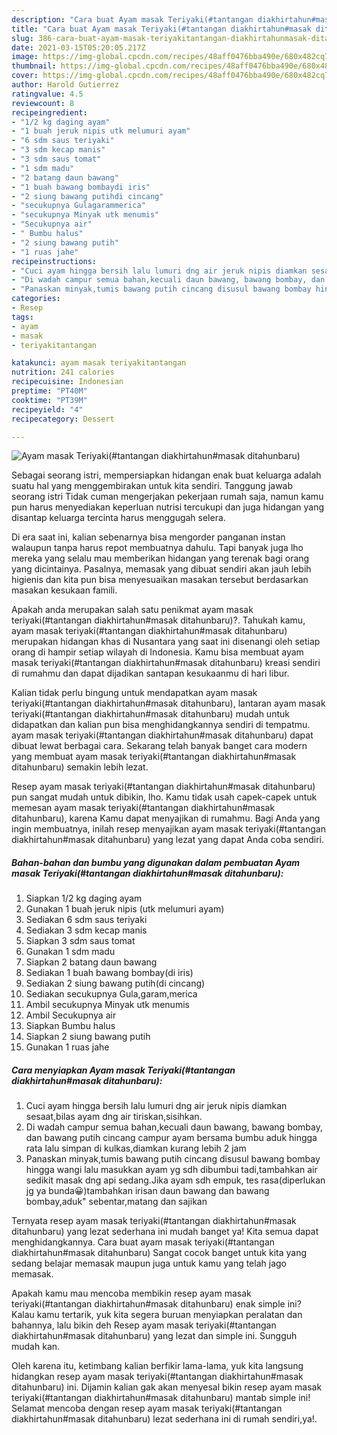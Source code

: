 ```yaml
---
description: "Cara buat Ayam masak Teriyaki(#tantangan diakhirtahun#masak ditahunbaru) yang lezat dan Mudah Dibuat"
title: "Cara buat Ayam masak Teriyaki(#tantangan diakhirtahun#masak ditahunbaru) yang lezat dan Mudah Dibuat"
slug: 386-cara-buat-ayam-masak-teriyakitantangan-diakhirtahunmasak-ditahunbaru-yang-lezat-dan-mudah-dibuat
date: 2021-03-15T05:20:05.217Z
image: https://img-global.cpcdn.com/recipes/48aff0476bba490e/680x482cq70/ayam-masak-teriyakitantangan-diakhirtahunmasak-ditahunbaru-foto-resep-utama.jpg
thumbnail: https://img-global.cpcdn.com/recipes/48aff0476bba490e/680x482cq70/ayam-masak-teriyakitantangan-diakhirtahunmasak-ditahunbaru-foto-resep-utama.jpg
cover: https://img-global.cpcdn.com/recipes/48aff0476bba490e/680x482cq70/ayam-masak-teriyakitantangan-diakhirtahunmasak-ditahunbaru-foto-resep-utama.jpg
author: Harold Gutierrez
ratingvalue: 4.5
reviewcount: 8
recipeingredient:
- "1/2 kg daging ayam"
- "1 buah jeruk nipis utk melumuri ayam"
- "6 sdm saus teriyaki"
- "3 sdm kecap manis"
- "3 sdm saus tomat"
- "1 sdm madu"
- "2 batang daun bawang"
- "1 buah bawang bombaydi iris"
- "2 siung bawang putihdi cincang"
- "secukupnya Gulagarammerica"
- "secukupnya Minyak utk menumis"
- "Secukupnya air"
- " Bumbu halus"
- "2 siung bawang putih"
- "1 ruas jahe"
recipeinstructions:
- "Cuci ayam hingga bersih lalu lumuri dng air jeruk nipis diamkan sesaat,bilas ayam dng air tiriskan,sisihkan."
- "Di wadah campur semua bahan,kecuali daun bawang, bawang bombay, dan bawang putih cincang campur ayam bersama bumbu aduk hingga rata lalu simpan di kulkas,diamkan kurang lebih 2 jam"
- "Panaskan minyak,tumis bawang putih cincang disusul bawang bombay hingga wangi lalu masukkan ayam yg sdh dibumbui tadi,tambahkan air sedikit masak dng api sedang.Jika ayam sdh empuk, tes rasa(diperlukan jg ya bunda😀)tambahkan irisan daun bawang dan bawang bombay,aduk&#34; sebentar,matang dan sajikan"
categories:
- Resep
tags:
- ayam
- masak
- teriyakitantangan

katakunci: ayam masak teriyakitantangan 
nutrition: 241 calories
recipecuisine: Indonesian
preptime: "PT40M"
cooktime: "PT39M"
recipeyield: "4"
recipecategory: Dessert

---
```



![Ayam masak Teriyaki(#tantangan diakhirtahun#masak ditahunbaru)](https://img-global.cpcdn.com/recipes/48aff0476bba490e/680x482cq70/ayam-masak-teriyakitantangan-diakhirtahunmasak-ditahunbaru-foto-resep-utama.jpg)

Sebagai seorang istri, mempersiapkan hidangan enak buat keluarga adalah suatu hal yang menggembirakan untuk kita sendiri. Tanggung jawab seorang istri Tidak cuman mengerjakan pekerjaan rumah saja, namun kamu pun harus menyediakan keperluan nutrisi tercukupi dan juga hidangan yang disantap keluarga tercinta harus menggugah selera.

Di era  saat ini, kalian sebenarnya bisa mengorder panganan instan walaupun tanpa harus repot membuatnya dahulu. Tapi banyak juga lho mereka yang selalu mau memberikan hidangan yang terenak bagi orang yang dicintainya. Pasalnya, memasak yang dibuat sendiri akan jauh lebih higienis dan kita pun bisa menyesuaikan masakan tersebut berdasarkan masakan kesukaan famili. 



Apakah anda merupakan salah satu penikmat ayam masak teriyaki(#tantangan diakhirtahun#masak ditahunbaru)?. Tahukah kamu, ayam masak teriyaki(#tantangan diakhirtahun#masak ditahunbaru) merupakan hidangan khas di Nusantara yang saat ini disenangi oleh setiap orang di hampir setiap wilayah di Indonesia. Kamu bisa membuat ayam masak teriyaki(#tantangan diakhirtahun#masak ditahunbaru) kreasi sendiri di rumahmu dan dapat dijadikan santapan kesukaanmu di hari libur.

Kalian tidak perlu bingung untuk mendapatkan ayam masak teriyaki(#tantangan diakhirtahun#masak ditahunbaru), lantaran ayam masak teriyaki(#tantangan diakhirtahun#masak ditahunbaru) mudah untuk didapatkan dan kalian pun bisa menghidangkannya sendiri di tempatmu. ayam masak teriyaki(#tantangan diakhirtahun#masak ditahunbaru) dapat dibuat lewat berbagai cara. Sekarang telah banyak banget cara modern yang membuat ayam masak teriyaki(#tantangan diakhirtahun#masak ditahunbaru) semakin lebih lezat.

Resep ayam masak teriyaki(#tantangan diakhirtahun#masak ditahunbaru) pun sangat mudah untuk dibikin, lho. Kamu tidak usah capek-capek untuk memesan ayam masak teriyaki(#tantangan diakhirtahun#masak ditahunbaru), karena Kamu dapat menyajikan di rumahmu. Bagi Anda yang ingin membuatnya, inilah resep menyajikan ayam masak teriyaki(#tantangan diakhirtahun#masak ditahunbaru) yang lezat yang dapat Anda coba sendiri.

<!--inarticleads1-->

##### Bahan-bahan dan bumbu yang digunakan dalam pembuatan Ayam masak Teriyaki(#tantangan diakhirtahun#masak ditahunbaru):

1. Siapkan 1/2 kg daging ayam
1. Gunakan 1 buah jeruk nipis (utk melumuri ayam)
1. Sediakan 6 sdm saus teriyaki
1. Sediakan 3 sdm kecap manis
1. Siapkan 3 sdm saus tomat
1. Gunakan 1 sdm madu
1. Siapkan 2 batang daun bawang
1. Sediakan 1 buah bawang bombay(di iris)
1. Sediakan 2 siung bawang putih(di cincang)
1. Sediakan secukupnya Gula,garam,merica
1. Ambil secukupnya Minyak utk menumis
1. Ambil Secukupnya air
1. Siapkan  Bumbu halus
1. Siapkan 2 siung bawang putih
1. Gunakan 1 ruas jahe




<!--inarticleads2-->

##### Cara menyiapkan Ayam masak Teriyaki(#tantangan diakhirtahun#masak ditahunbaru):

1. Cuci ayam hingga bersih lalu lumuri dng air jeruk nipis diamkan sesaat,bilas ayam dng air tiriskan,sisihkan.
1. Di wadah campur semua bahan,kecuali daun bawang, bawang bombay, dan bawang putih cincang campur ayam bersama bumbu aduk hingga rata lalu simpan di kulkas,diamkan kurang lebih 2 jam
1. Panaskan minyak,tumis bawang putih cincang disusul bawang bombay hingga wangi lalu masukkan ayam yg sdh dibumbui tadi,tambahkan air sedikit masak dng api sedang.Jika ayam sdh empuk, tes rasa(diperlukan jg ya bunda😀)tambahkan irisan daun bawang dan bawang bombay,aduk&#34; sebentar,matang dan sajikan




Ternyata resep ayam masak teriyaki(#tantangan diakhirtahun#masak ditahunbaru) yang lezat sederhana ini mudah banget ya! Kita semua dapat menghidangkannya. Cara buat ayam masak teriyaki(#tantangan diakhirtahun#masak ditahunbaru) Sangat cocok banget untuk kita yang sedang belajar memasak maupun juga untuk kamu yang telah jago memasak.

Apakah kamu mau mencoba membikin resep ayam masak teriyaki(#tantangan diakhirtahun#masak ditahunbaru) enak simple ini? Kalau kamu tertarik, yuk kita segera buruan menyiapkan peralatan dan bahannya, lalu bikin deh Resep ayam masak teriyaki(#tantangan diakhirtahun#masak ditahunbaru) yang lezat dan simple ini. Sungguh mudah kan. 

Oleh karena itu, ketimbang kalian berfikir lama-lama, yuk kita langsung hidangkan resep ayam masak teriyaki(#tantangan diakhirtahun#masak ditahunbaru) ini. Dijamin kalian gak akan menyesal bikin resep ayam masak teriyaki(#tantangan diakhirtahun#masak ditahunbaru) mantab simple ini! Selamat mencoba dengan resep ayam masak teriyaki(#tantangan diakhirtahun#masak ditahunbaru) lezat sederhana ini di rumah sendiri,ya!.

